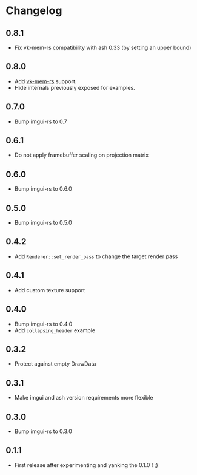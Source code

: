 # Changelog

## 0.8.1

- Fix vk-mem-rs compatibility with ash 0.33 (by setting an upper bound)

## 0.8.0

- Add [vk-mem-rs](https://github.com/gwihlidal/vk-mem-rs) support.
- Hide internals previously exposed for examples.

## 0.7.0

- Bump imgui-rs to 0.7

## 0.6.1

- Do not apply framebuffer scaling on projection matrix

## 0.6.0

- Bump imgui-rs to 0.6.0

## 0.5.0

- Bump imgui-rs to 0.5.0

## 0.4.2

- Add `Renderer::set_render_pass` to change the target render pass

## 0.4.1

- Add custom texture support

## 0.4.0

- Bump imgui-rs to 0.4.0
- Add `collapsing_header` example

## 0.3.2

- Protect against empty DrawData

## 0.3.1

- Make imgui and ash version requirements more flexible

## 0.3.0

- Bump imgui-rs to 0.3.0

## 0.1.1

- First release after experimenting and yanking the 0.1.0 ! ;)
